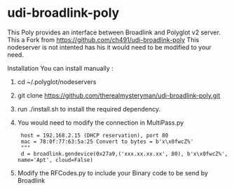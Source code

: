 # udi-broadlink-poly

This Poly provides an interface between Broadlink and Polyglot v2 server. This a Fork from https://github.com/ch491/udi-broadlink-poly
This nodeserver is not intented has his it would need to be modified to your need.       

Installation
You can install manually :

1. cd ~/.polyglot/nodeservers
2. git clone https://github.com/therealmysteryman/udi-broadlink-poly.git
3. run ./install.sh to install the required dependency.
4. You would need to modify the connection in MultiPass.py

        host = 192.168.2.15 (DHCP reservation), port 80
        mac = 78:0f:77:63:5a:25 Convert to bytes = b'x\x0fwcZ%'
        """
        d = broadlink.gendevice(0x27a9,('xxx.xx.xx.xx', 80), b'x\x0fwcZ%', name='Apt', cloud=False)
        
5. Modify the RFCodes.py to include your Binary code to be send by Broadlink



